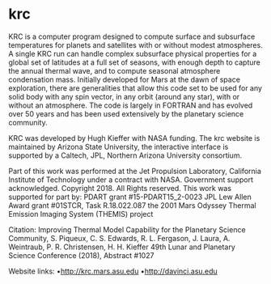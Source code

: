 # krc
KRC is a computer program designed to compute surface and subsurface temperatures for planets and satellites with or without modest atmospheres. A single KRC run can handle complex subsurface physical properties for a global set of latitudes at a full set of seasons, with enough depth to capture the annual thermal wave, and to compute seasonal atmosphere condensation mass. Initially developed for Mars at the dawn of space exploration, there are generalities that allow this code set to be used for any solid body with any spin vector, in any orbit (around any star), with or without an atmosphere. The code is largely in FORTRAN and has evolved over 50 years and has been used extensively by the planetary science community.

KRC was developed by Hugh Kieffer with NASA funding. The krc website is maintained by Arizona State University, the interactive interface is supported by a Caltech, JPL, Northern Arizona University consortium.

Part of this work was performed at the Jet Propulsion Laboratory, California Institute of Technology
under a contract with NASA.
Government support acknowledged.
Copyright 2018. All Rights reserved.
This work was supported for part by: PDART grant #15-PDART15_2-0023
                                     JPL Lew Allen Award grant #01STCR, Task R.18.022.087
                                     the 2001 Mars Odyssey Thermal Emission Imaging System (THEMIS) project

Citation: Improving Thermal Model Capability for the Planetary Science Community,
          S. Piqueux, C. S. Edwards, R. L. Fergason, J. Laura, A. Weintraub, P. R. Christensen, H. H. Kieffer
          49th Lunar and Planetary Science Conference (2018), Abstract #1027


Website links:
•http://krc.mars.asu.edu
•http://davinci.asu.edu
